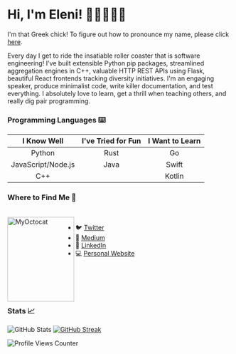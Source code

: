# Hi, I'm Eleni! 👋🏼👩🏻‍💻

I'm that Greek chick! To figure out how to pronounce my name, please click
[here].

Every day I get to ride the insatiable roller coaster that is software
engineering! I've built extensible Python pip packages, streamlined aggregation
engines in C++, valuable HTTP REST APIs using Flask, beautiful React frontends
tracking diversity initiatives. I'm an engaging speaker, produce minimalist
code, write killer documentation, and test everything. I absolutely love to
learn, get a thrill when teaching others, and really dig pair programming.

### Programming Languages ⌨️

|    I Know Well     | I've Tried for Fun | I Want to Learn |
| :----------------: | :----------------: | :-------------: |
|       Python       |        Rust        |       Go        |
| JavaScript/Node.js |        Java        |      Swift      |
|        C++         |                    |     Kotlin      |

### Where to Find Me 🔎

<br/>
<img align="left" width="150" height="190" alt="MyOctocat" src="https://user-images.githubusercontent.com/13057589/135778322-81079199-4ad9-4c62-b11f-5c193a42454c.png" />

- :bird: [Twitter]
- :book: [Medium]
- :briefcase: [LinkedIn]
- :computer: [Personal Website]

<br/>
<br/>
<br/>
<br/>

### Stats 📈

![GitHub Stats] [![GitHub Streak]][streak stats]

![Profile Views Counter]

[here]: https://www.youtube.com/watch?v=45zN5WnKEgo
[twitter]: https://twitter.com/datgreekchick
[medium]: https://datgreekchick.medium.com/
[linkedin]: https://www.linkedin.com/in/eleniarvanitis/
[personal website]: https://eleniarvanitis.com
[github stats]:
  https://github-readme-stats.vercel.app/api?username=datgreekchick&count_private=true&theme=algolia&show_icons=true
[github streak]:
  https://github-readme-streak-stats.herokuapp.com?user=DatGreekChick&theme=algolia&date_format=j%20M%5B%20Y%5D
[streak stats]: https://git.io/streak-stats
[profile views counter]:
  https://komarev.com/ghpvc/?username=DatGreekChick&color=blue
